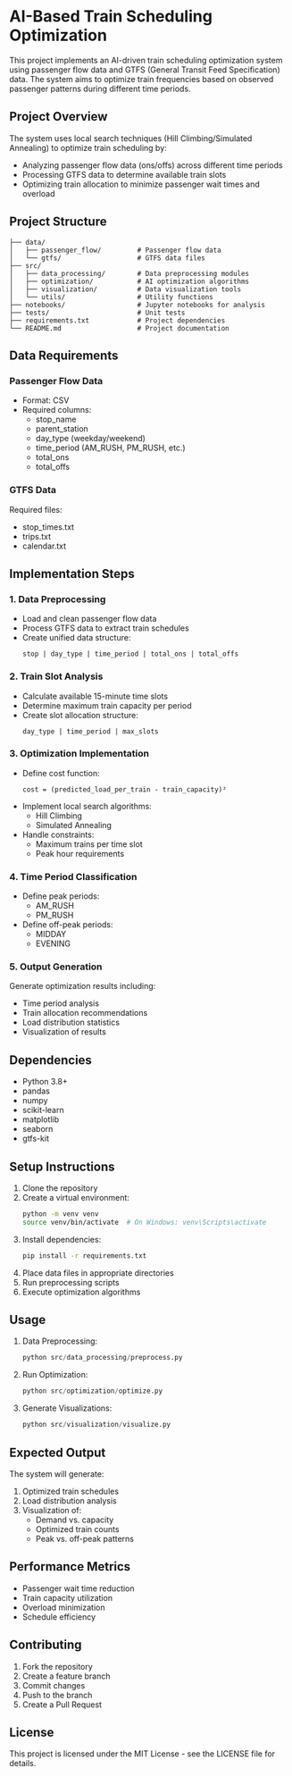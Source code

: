 # AI-Based Train Scheduling Optimization

This project implements an AI-driven train scheduling optimization system using passenger flow data and GTFS (General Transit Feed Specification) data. The system aims to optimize train frequencies based on observed passenger patterns during different time periods.

## Project Overview

The system uses local search techniques (Hill Climbing/Simulated Annealing) to optimize train scheduling by:
- Analyzing passenger flow data (ons/offs) across different time periods
- Processing GTFS data to determine available train slots
- Optimizing train allocation to minimize passenger wait times and overload

## Project Structure

```
├── data/
│   ├── passenger_flow/         # Passenger flow data
│   └── gtfs/                   # GTFS data files
├── src/
│   ├── data_processing/        # Data preprocessing modules
│   ├── optimization/           # AI optimization algorithms
│   ├── visualization/          # Data visualization tools
│   └── utils/                  # Utility functions
├── notebooks/                  # Jupyter notebooks for analysis
├── tests/                      # Unit tests
├── requirements.txt            # Project dependencies
└── README.md                   # Project documentation
```

## Data Requirements

### Passenger Flow Data
- Format: CSV
- Required columns:
  - stop_name
  - parent_station
  - day_type (weekday/weekend)
  - time_period (AM_RUSH, PM_RUSH, etc.)
  - total_ons
  - total_offs

### GTFS Data
Required files:
- stop_times.txt
- trips.txt
- calendar.txt

## Implementation Steps

### 1. Data Preprocessing
- Load and clean passenger flow data
- Process GTFS data to extract train schedules
- Create unified data structure:
  ```
  stop | day_type | time_period | total_ons | total_offs
  ```

### 2. Train Slot Analysis
- Calculate available 15-minute time slots
- Determine maximum train capacity per period
- Create slot allocation structure:
  ```
  day_type | time_period | max_slots
  ```

### 3. Optimization Implementation
- Define cost function:
  ```
  cost = (predicted_load_per_train - train_capacity)²
  ```
- Implement local search algorithms:
  - Hill Climbing
  - Simulated Annealing
- Handle constraints:
  - Maximum trains per time slot
  - Peak hour requirements

### 4. Time Period Classification
- Define peak periods:
  - AM_RUSH
  - PM_RUSH
- Define off-peak periods:
  - MIDDAY
  - EVENING

### 5. Output Generation
Generate optimization results including:
- Time period analysis
- Train allocation recommendations
- Load distribution statistics
- Visualization of results

## Dependencies

- Python 3.8+
- pandas
- numpy
- scikit-learn
- matplotlib
- seaborn
- gtfs-kit

## Setup Instructions

1. Clone the repository
2. Create a virtual environment:
   ```bash
   python -m venv venv
   source venv/bin/activate  # On Windows: venv\Scripts\activate
   ```
3. Install dependencies:
   ```bash
   pip install -r requirements.txt
   ```
4. Place data files in appropriate directories
5. Run preprocessing scripts
6. Execute optimization algorithms

## Usage

1. Data Preprocessing:
   ```python
   python src/data_processing/preprocess.py
   ```

2. Run Optimization:
   ```python
   python src/optimization/optimize.py
   ```

3. Generate Visualizations:
   ```python
   python src/visualization/visualize.py
   ```

## Expected Output

The system will generate:
1. Optimized train schedules
2. Load distribution analysis
3. Visualization of:
   - Demand vs. capacity
   - Optimized train counts
   - Peak vs. off-peak patterns

## Performance Metrics

- Passenger wait time reduction
- Train capacity utilization
- Overload minimization
- Schedule efficiency

## Contributing

1. Fork the repository
2. Create a feature branch
3. Commit changes
4. Push to the branch
5. Create a Pull Request

## License

This project is licensed under the MIT License - see the LICENSE file for details. 